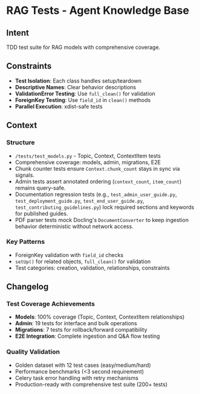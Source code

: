 # RAG Tests - Agent Knowledge Base

## Intent

TDD test suite for RAG models with comprehensive coverage.

## Constraints

- **Test Isolation**: Each class handles setup/teardown
- **Descriptive Names**: Clear behavior descriptions
- **ValidationError Testing**: Use `full_clean()` for validation
- **ForeignKey Testing**: Use `field_id` in `clean()` methods
- **Parallel Execution**: xdist-safe tests

## Context

### Structure
- `/tests/test_models.py` - Topic, Context, ContextItem tests
- Comprehensive coverage: models, admin, migrations, E2E
- Chunk counter tests ensure `Context.chunk_count` stays in sync via signals.
- Admin tests assert annotated ordering (`context_count`, `item_count`) remains query-safe.
- Documentation regression tests (e.g., `test_admin_user_guide.py`, `test_deployment_guide.py`, `test_end_user_guide.py`, `test_contributing_guidelines.py`) lock required sections and keywords for published guides.
- PDF parser tests mock Docling's `DocumentConverter` to keep ingestion behavior deterministic without network access.

### Key Patterns
- ForeignKey validation with `field_id` checks
- `setUp()` for related objects, `full_clean()` for validation
- Test categories: creation, validation, relationships, constraints

## Changelog

### Test Coverage Achievements
- **Models**: 100% coverage (Topic, Context, ContextItem relationships)
- **Admin**: 19 tests for interface and bulk operations
- **Migrations**: 7 tests for rollback/forward compatibility
- **E2E Integration**: Complete ingestion and Q&A flow testing

### Quality Validation
- Golden dataset with 12 test cases (easy/medium/hard)
- Performance benchmarks (<3 second requirement)
- Celery task error handling with retry mechanisms
- Production-ready with comprehensive test suite (200+ tests)
